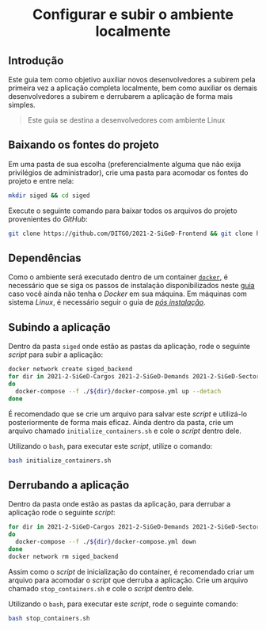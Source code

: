 <h1 style='text-align: center;'>Configurar e subir o ambiente localmente</h1>

## Introdução

Este guia tem como objetivo auxiliar novos desenvolvedores a subirem pela primeira vez a aplicação completa localmente, bem como auxiliar os demais desenvolvedores a subirem e derrubarem a aplicação de forma mais simples.

> Este guia se destina a desenvolvedores com ambiente Linux

## Baixando os fontes do projeto

Em uma pasta de sua escolha (preferencialmente alguma que não exija privilégios de administrador), crie uma pasta para acomodar os fontes do projeto e entre nela:

```bash
mkdir siged && cd siged
```

Execute o seguinte comando para baixar todos os arquivos do projeto provenientes do _GitHub_:

```bash
git clone https://github.com/DITGO/2021-2-SiGeD-Frontend && git clone https://github.com/DITGO/2021-2-SiGeD-Clients && git clone https://github.com/DITGO/2021-2-SiGeD-Users && git clone https://github.com/DITGO/2021-2-SiGeD-Demands && git clone https://github.com/DITGO/2021-2-SiGeD-Sectors && git clone https://github.com/DITGO/2021-2-SiGeD-Cargos
```

## Dependências

Como o ambiente será executado dentro de um container [`docker`](https://www.docker.com/), é necessário que se siga os passos de instalação disponibilizados neste [guia](https://docs.docker.com/engine/install/ubuntu/) caso você ainda não tenha o _Docker_ em sua máquina. Em máquinas com sistema _Linux_, é necessário seguir o guia de [_pós instalação_](https://docs.docker.com/engine/install/linux-postinstall/).

## Subindo a aplicação

Dentro da pasta `siged` onde estão as pastas da aplicação, rode o seguinte _script_ para subir a aplicação:

```sh
docker network create siged_backend
for dir in 2021-2-SiGeD-Cargos 2021-2-SiGeD-Demands 2021-2-SiGeD-Sectors 2021-2-SiGeD-Clients 2021-2-SiGeD-Frontend 2021-2-SiGeD-Users
do
  docker-compose --f ./${dir}/docker-compose.yml up --detach
done
```

É recomendado que se crie um arquivo para salvar este _script_ e utilizá-lo posteriormente de forma mais eficaz. Ainda dentro da pasta, crie um arquivo chamado `initialize_containers.sh` e cole o _script_ dentro dele.

Utilizando o `bash`, para executar este _script_, utilize o comando:

```bash
bash initialize_containers.sh
```
## Derrubando a aplicação

Dentro da pasta onde estão as pastas da aplicação, para derrubar a aplicação rode o seguinte _script_:

```sh
for dir in 2021-2-SiGeD-Cargos 2021-2-SiGeD-Demands 2021-2-SiGeD-Sectors 2021-2-SiGeD-Clients 2021-2-SiGeD-Frontend 2021-2-SiGeD-Users
do
  docker-compose --f ./${dir}/docker-compose.yml down
done
docker network rm siged_backend
```

Assim como o _script_ de inicialização do container, é recomendado criar um arquivo para acomodar o _script_ que derruba a aplicação. Crie um arquivo chamado `stop_containers.sh` e cole o _script_ dentro dele.

Utilizando o `bash`, para executar este _script_, rode o seguinte comando:

```bash
bash stop_containers.sh
```